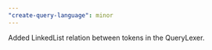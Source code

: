 ```yaml
---
"create-query-language": minor
---
```


Added LinkedList relation between tokens in the QueryLexer.
